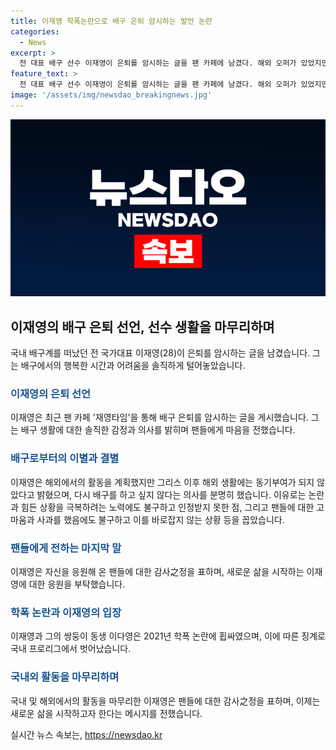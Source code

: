 ```yaml
---
title: 이재영 학폭논란으로 배구 은퇴 암시하는 발언 논란
categories:
  - News
excerpt: >
  전 대표 배구 선수 이재영이 은퇴를 암시하는 글을 팬 카페에 남겼다. 해외 오퍼가 있었지만 동기부여가 되지 않았고, 논란과 힘든 상황으로 인해 복귀 의사가 없음을 밝혔다. 그의 잘못은 인정하나, 허위 사실에 대한 논란은 바로잡아주지 않는 한 배구를 하고 싶지 않다고 전했다. 팬들에 대한 감사와 쌍둥이 동생과의 학폭 논란, 해외 짧은 활동 등에 대한 언급도 있었으며, 팬들에게 이재영의 새로운 모습을 응원해 달라고 부탁했다. 이재영은 쌍둥이 동생과 함께 국내 프로 배구를 떠나고 이제는 새로운 삶을 살아가겠다고 말했다.
feature_text: >
  전 대표 배구 선수 이재영이 은퇴를 암시하는 글을 팬 카페에 남겼다. 해외 오퍼가 있었지만 동기부여가 되지 않았고, 논란과 힘든 상황으로 인해 복귀 의사가 없음을 밝혔다. 그의 잘못은 인정하나, 허위 사실에 대한 논란은 바로잡아주지 않는 한 배구를 하고 싶지 않다고 전했다. 팬들에 대한 감사와 쌍둥이 동생과의 학폭 논란, 해외 짧은 활동 등에 대한 언급도 있었으며, 팬들에게 이재영의 새로운 모습을 응원해 달라고 부탁했다. 이재영은 쌍둥이 동생과 함께 국내 프로 배구를 떠나고 이제는 새로운 삶을 살아가겠다고 말했다.
image: '/assets/img/newsdao_breakingnews.jpg'
---
```


<p><img src="/assets/img/newsdao_breakingnews.jpg" alt="koreaapp 속보" /></p>

<h2 data-ke-size="size26">이재영의 배구 은퇴 선언, 선수 생활을 마무리하며</h2>

<p data-ke-size="size16">국내 배구계를 떠났던 전 국가대표 이재영(28)이 은퇴를 암시하는 글을 남겼습니다. 그는 배구에서의 행복한 시간과 어려움을 솔직하게 털어놓았습니다.</p>

<h3><b><span style="color: #1a5490;">이재영의 은퇴 선언</span></b></h3>

<p data-ke-size="size16">이재영은 최근 팬 카페 '재영타임'을 통해 배구 은퇴를 암시하는 글을 게시했습니다. 그는 배구 생활에 대한 솔직한 감정과 의사를 밝히며 팬들에게 마음을 전했습니다.</p>

<h3><b><span style="color: #1a5490;">배구로부터의 이별과 결별</span></b></h3>

<p data-ke-size="size16">이재영은 해외에서의 활동을 계획했지만 그리스 이후 해외 생활에는 동기부여가 되지 않았다고 밝혔으며, 다시 배구를 하고 싶지 않다는 의사를 분명히 했습니다. 이유로는 논란과 힘든 상황을 극복하려는 노력에도 불구하고 인정받지 못한 점, 그리고 팬들에 대한 고마움과 사과를 했음에도 불구하고 이를 바로잡지 않는 상황 등을 꼽았습니다.</p>

<h3><b><span style="color: #1a5490;">팬들에게 전하는 마지막 말</span></b></h3>

<p data-ke-size="size16">이재영은 자신을 응원해 온 팬들에 대한 감사之정을 표하며, 새로운 삶을 시작하는 이재영에 대한 응원을 부탁했습니다.</p>

<h3><b><span style="color: #1a5490;">학폭 논란과 이재영의 입장</span></b></h3>

<p data-ke-size="size16">이재영과 그의 쌍둥이 동생 이다영은 2021년 학폭 논란에 휩싸였으며, 이에 따른 징계로 국내 프로리그에서 벗어났습니다.</p>

<h3><b><span style="color: #1a5490;">국내외 활동을 마무리하며</span></b></h3>

<p data-ke-size="size16">국내 및 해외에서의 활동을 마무리한 이재영은 팬들에 대한 감사之정을 표하며, 이제는 새로운 삶을 시작하고자 한다는 메시지를 전했습니다.</p>
실시간 뉴스 속보는, <a href="https://newsdao.kr" rel="dofollow">https://newsdao.kr</a>


